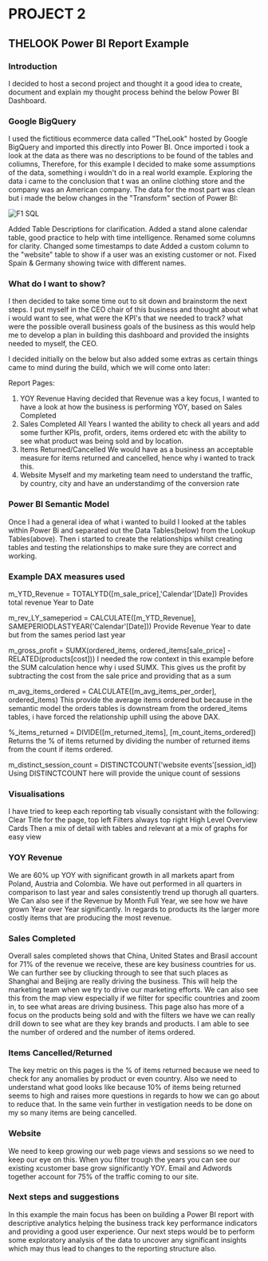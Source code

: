 # PROJECT 2

## THELOOK Power BI Report Example

### Introduction
I decided to host a second project and thought it a good idea to create, document and explain my thought process behind the below Power BI Dashboard.

### Google BigQuery
I used the fictitious ecommerce data called "TheLook" hosted by Google BigQuery and imported this directly into Power BI. Once imported i took a look at the data as there was no descriptions to be found of the tables and coliumns,
Therefore, for this example I decided to make some assumptions of the data, something i wouldn't do in a real world example. Exploring the data i came to the conclusion that t was an online clothing store and the company was an American company. The data for the most part was clean but i made the below changes in the "Transform" section of Power BI:


![F1 SQL](CloudSQL.png) 

Added Table Descriptions for clarification.
Added a stand alone calendar table, good practice to help with time intelligence.
Renamed some columns for clarity.
Changed some timestamps to date
Added a custom column to the "website" table to show if a user was an existing customer or not.
Fixed Spain & Germany showing twice with different names.

### What do I want to show?
I then decided to take some time out to sit down and brainstorm the next steps. I put myself in the CEO chair of this business and thought about what i would want to see, what were the KPI's that we needed to track? what were the possible overall business goals of the business as this would help me to develop a plan in building this dashboard and provided the insights needed to myself, the CEO.

I decided initially on the below but also added some extras as certain things came to mind during the build, which we will come onto later:

Report Pages:
1) YOY Revenue
Having decided that Revenue was a key focus, I wanted to have a look at how the business is performing YOY, based on Sales Completed
2) Sales Completed All Years
I wanted the ability to check all years and add some further KPIs, profit, orders, items ordered etc with the ability to see what product was being sold and by location.
3) Items Returned/Cancelled
We would have as a business an acceptable measure for items returned and cancelled, hence why i wanted to track this.
4) Website
Myself and my marketing team need to understand the traffic, by country, city and have an understandimg of the conversion rate

### Power BI Semantic Model
Once I had a general idea of what i wanted to build I looked at the tables within Power Bi and separated out the Data Tables(below) from the Lookup Tables(above).
Then i started to create the relationships whilst creating tables and testing the relationships to make sure they are correct and working.

### Example DAX measures used

m_YTD_Revenue = TOTALYTD([m_sale_price],'Calendar'[Date])
Provides total revenue Year to Date

m_rev_LY_sameperiod = CALCULATE([m_YTD_Revenue], SAMEPERIODLASTYEAR('Calendar'[Date]))
Provide Revenue Year to date but from the sames period last year

m_gross_profit = SUMX(ordered_items, ordered_items[sale_price] - RELATED(products[cost]))
I needed the row context in this example before the SUM calculation hence why i used SUMX. This gives us the profit by subtracting the cost from the sale price and providing that as a sum

m_avg_items_ordered = CALCULATE([m_avg_items_per_order], ordered_items)
This provide the average items ordered but because in the semantic model the orders tables is downstream from the ordered_items tables, i have forced the relationship uphill using the above DAX.

%_items_returned = DIVIDE([m_returned_items], [m_count_items_ordered])
Returns the % of items returned by dividing the number of returned items from the count if items ordered.

m_distinct_session_count = DISTINCTCOUNT('website events'[session_id])
Using DISTINCTCOUNT here will provide the unique count of sessions

### Visualisations
I have tried to keep each reporting tab visually consistant with the following:
Clear Title for the page, top left
Filters always top right
High Level Overview Cards
Then a mix of detail with tables and relevant at a mix of graphs for easy view

### YOY Revenue
We are 60% up YOY with significant growth in all markets apart from Poland, Austria and Colombia. We have out performed in all quarters in comparison to last year and sales consistently trend up thorugh all quarters. We Can also see if the Revenue by Month Full Year, we see how we have grown Year over Year significantly. In regards to products its the larger more costly items that are producing the most revenue.

### Sales Completed
Overall sales completed shows that China, United States and Brasil account for 71% of the revenue we receive, these are key business countries for us. We can further see by cliucking through to see that such places as Shanghai and Beijing are really driving the business. This will help the marketing team when we try to drive our marketing efforts. We can also see this from the map view especially if we filter for specific countries and zoom in, to see what areas are driving business.
This page also has more of a focus on the products being sold and with the filters we have we can really drill down to see what are they key brands and products.
I am able to see the number of ordered and the number of items ordered.

### Items Cancelled/Returned
The key metric on this pages is the % of items returned because we need to check for any anomalies by product or even country. Also we need to understand what good looks like because 10% of items being returned seems to high and raises more questions in regards to how we can go about to reduce that. In the same vein further in vestigation needs to be done on my so many items are being cancelled.

### Website
We need to keep growing our web page views and sessions so we need to keep our eye on this. When you filter trough the years you can see our existing xcustomer base grow significantly YOY. Email and Adwords together account for 75% of the traffic coming to our site.

### Next steps and suggestions
In this example the main focus has been on building a Power BI report with descriptive analytics helping the business track key performance indicators and providing a good user experience. Our next steps would be to perform some exploratory analysis of the data to uncover any significant insights which may thus lead to changes to the reporting structure also.
